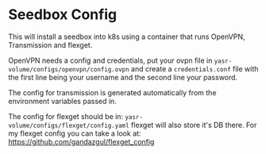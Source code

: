# Seedbox Config

This will install a seedbox into k8s using a container that runs OpenVPN, Transmission and flexget.

OpenVPN needs a config and credentials, put your ovpn file in `yasr-volume/configs/openvpn/config.ovpn` and create 
a `credentials.conf` file with the first line being your username and the second line your password.

The config for transmission is generated automatically from the environment variables passed in.

The config for flexget should be in: `yasr-volume/configs/flexget/config.yaml` flexget will also store it's DB there. For my flexget config you can take a look at: https://github.com/gandazgul/flexget_config
